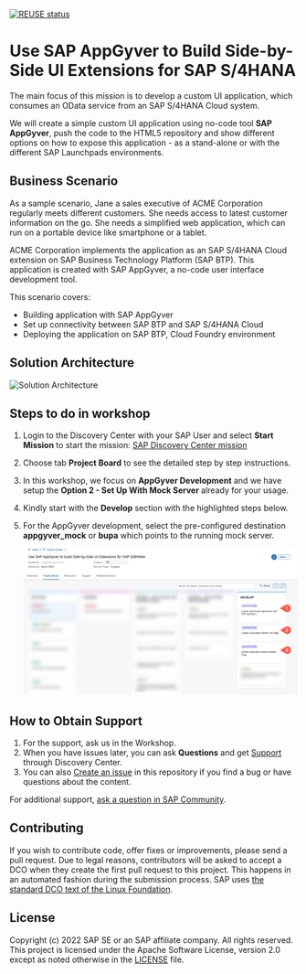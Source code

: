 [![REUSE status](https://api.reuse.software/badge/github.com/SAP-samples/btp-s4hana-nocode-extension)](https://api.reuse.software/info/github.com/SAP-samples/btp-s4hana-nocode-extension)
# Use SAP AppGyver to Build Side-by-Side UI Extensions for SAP S/4HANA

The main focus of this mission is to develop a custom UI application, which consumes an OData service from an SAP S/4HANA Cloud system.

We will create a simple custom UI application using no-code tool **SAP AppGyver**, push the code to the HTML5 repository and show different options on how to expose this application - as a stand-alone or with the different SAP Launchpads environments.



## Business Scenario

As a sample scenario, Jane a sales executive of ACME Corporation regularly meets different customers. She needs access to latest customer information on the go. She needs a simplified web application, which can run on a portable device like smartphone or a tablet.

ACME Corporation implements the application as an SAP S/4HANA Cloud extension on SAP Business Technology Platform (SAP BTP). This application is created with SAP AppGyver, a no-code user interface development tool.

This scenario covers:

* Building application with SAP AppGyver
* Set up connectivity between SAP BTP and SAP S/4HANA Cloud
* Deploying the application on SAP BTP, Cloud Foundry environment

## Solution Architecture

 ![Solution Architecture](./discover/images/ScenarioArchitecture.png)

## Steps to do in workshop

1. Login to the Discovery Center with your SAP User and select **Start Mission** to start the mission: [SAP Discovery Center mission](https://discovery-center.cloud.sap/missiondetail/4024/4228/)
2. Choose tab **Project Board** to see the detailed step by step instructions.
3. In this workshop, we focus on **AppGyver Development** and we have setup the **Option 2 - Set Up With Mock Server** already for your usage.
4. Kindly start with the **Develop** section with the highlighted steps below.   
5. For the AppGyver development, select the pre-configured destination **appgyver_mock** or **bupa** which points to the running mock server.

   ![Workshop Cards](./WorkshopDCCards.png)


## How to Obtain Support
1. For the support, ask us in the Workshop.
2. When you have issues later, you can ask **Questions** and get [Support](https://discovery-center.cloud.sap/missiondetail/4024/4228/?tab=support) through Discovery Center.
3. You can also [Create an issue](https://github.com/SAP-samples/btp-s4hana-nocode-extension/issues) in this repository if you find a bug or have questions about the content.

For additional support, [ask a question in SAP Community](https://answers.sap.com/questions/ask.html).

## Contributing

If you wish to contribute code, offer fixes or improvements, please send a pull request. Due to legal reasons, contributors will be asked to accept a DCO when they create the first pull request to this project. This happens in an automated fashion during the submission process. SAP uses [the standard DCO text of the Linux Foundation](https://developercertificate.org/).

## License

Copyright (c) 2022 SAP SE or an SAP affiliate company. All rights reserved. This project is licensed under the Apache Software License, version 2.0 except as noted otherwise in the [LICENSE](LICENSE) file.
